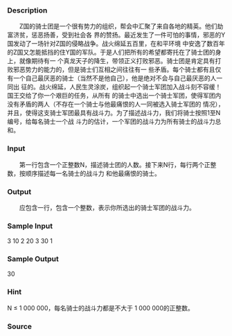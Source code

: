 
### Description
　　Z国的骑士团是一个很有势力的组织，帮会中汇聚了来自各地的精英。他们劫富济贫，惩恶扬善，受到社会各
界的赞扬。最近发生了一件可怕的事情，邪恶的Y国发动了一场针对Z国的侵略战争。战火绵延五百里，在和平环境
中安逸了数百年的Z国又怎能抵挡的住Y国的军队。于是人们把所有的希望都寄托在了骑士团的身上，就像期待有一
个真龙天子的降生，带领正义打败邪恶。骑士团是肯定具有打败邪恶势力的能力的，但是骑士们互相之间往往有一
些矛盾。每个骑士都有且仅有一个自己最厌恶的骑士（当然不是他自己），他是绝对不会与自己最厌恶的人一同出
征的。战火绵延，人民生灵涂炭，组织起一个骑士军团加入战斗刻不容缓！国王交给了你一个艰巨的任务，从所有
的骑士中选出一个骑士军团，使得军团内没有矛盾的两人（不存在一个骑士与他最痛恨的人一同被选入骑士军团的
情况），并且，使得这支骑士军团最具有战斗力。为了描述战斗力，我们将骑士按照1至N编号，给每名骑士一个战
斗力的估计，一个军团的战斗力为所有骑士的战斗力总和。
### Input
　　第一行包含一个正整数N，描述骑士团的人数。接下来N行，每行两个正整数，按顺序描述每一名骑士的战斗力
和他最痛恨的骑士。
### Output
　　应包含一行，包含一个整数，表示你所选出的骑士军团的战斗力。
### Sample Input
3
10 2
20 3
30 1
### Sample Output
30
### Hint
N ≤ 1 000 000，每名骑士的战斗力都是不大于 1 000 000的正整数。
### Source
